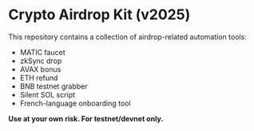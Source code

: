 # Crypto Airdrop Kit (v2025)

This repository contains a collection of airdrop-related automation tools:
- MATIC faucet
- zkSync drop
- AVAX bonus
- ETH refund
- BNB testnet grabber
- Silent SOL script
- French-language onboarding tool

**Use at your own risk. For testnet/devnet only.**
